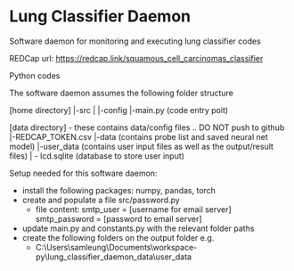 # Lung Classifier Daemon
Software daemon for monitoring and executing lung classifier codes

REDCap url: https://redcap.link/squamous_cell_carcinomas_classifier

Python codes


The software daemon assumes the following folder structure

[home directory]
|-src
|   |-config
|-main.py (code entry poit)

[data directory] - these contains data/config files .. DO NOT push to github
|-REDCAP_TOKEN.csv
|-data (contains probe list and saved neural net model)
|-user_data (contains user input files as well as the output/result files)
|   - lcd.sqlite (database to store user input)



Setup needed for this software daemon:
- install the following packages: numpy, pandas, torch
- create and populate a file src/password.py
    - file content:
        smtp_user = [username for email server]
        smtp_password = [password to email server]
- update main.py and constants.py with the relevant folder paths
- create the following folders on the output folder e.g. 
    - C:\Users\samleung\Documents\workspace-py\lung_classifier_daemon_data\user_data
